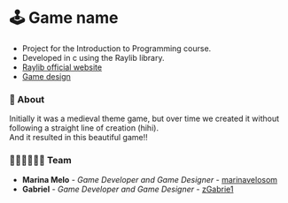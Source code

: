 # 🕹 Game name 
- Project for the Introduction to Programming course.
- Developed in c using the Raylib library. 
- [Raylib official website](https://www.raylib.com/)
- [Game design](https://www.figma.com/file/ciJ9Xg0XW6hPVBjg4VvWlr/gameIP?node-id=0%3A1&t=v7Qf8udePFBlxeET-1)

### 🧾 About
Initially it was a medieval theme game, but over time we created it without following a straight line of creation (hihi).<br>
And it resulted in this beautiful game!! 

### 🧙🏿‍♀️🧙🏿‍♂️ Team
- **Marina Melo** - *Game Developer and Game Designer* - [marinavelosom](https://github.com/marinavelosom)
- **Gabriel** - *Game Developer and Game Designer* - [zGabrie1](https://github.com/zGabrie1)
